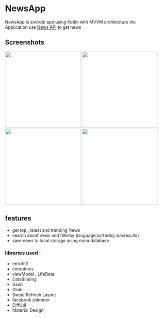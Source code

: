 # NewsApp 

NewsApp is android app using Kotlin with MVVM architecture
the Application use [News API](https://newsapi.org/) to get news

## Screenshots


<img src="https://user-images.githubusercontent.com/64485705/182021355-ed024487-6661-42ed-855b-cd288a2b614e.png" width="250"> <img src="https://user-images.githubusercontent.com/64485705/182022270-7a66e0ee-20d3-4d38-a6cd-bd345d5117bd.png" width="250"> <img src="https://user-images.githubusercontent.com/64485705/182022279-03528bef-d433-4432-ae06-5870fcddcc3d.png" width="250"> <img src="https://user-images.githubusercontent.com/64485705/182022341-cf74a342-92d3-429f-a7a9-566ab17898b0.png" width="250">






## features
- get top , latest and trending News
- search about news and filterby (language,sortedby,maxresults)
- save news to local storage using room database


### libraries used :

- retrofit2
- coroutines
- viewModel , LifeData
- DataBinding
- Gson
- Glide
- Swipe Refresh Layout
- facebook shimmer
- DiffUtil
- Material Design



